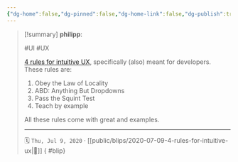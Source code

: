 ```yaml
---
{"dg-home":false,"dg-pinned":false,"dg-home-link":false,"dg-publish":true,"tags":["dgblip"],"created-date":"2020-07-09T00:00:00","disabled rules":["yaml-title","yaml-title-alias","file-name-heading"],"title":"philipp @ 2020-07-09","dg-permalink":"2020/07/09/4-rules-for-intuitive-ux/","updated-date":"2025-04-30T22:27:35","dg-path":"blips/2020-07-09-4-rules-for-intuitive-ux.md","permalink":"/2020/07/09/4-rules-for-intuitive-ux/","dgPassFrontmatter":true}
---
```


> [!summary] **philipp**:
>
> #UI #UX
>
> [4 rules for intuitive
> UX](https://learnui.design/blog/4-rules-intuitive-ux.html), specifically (also)
> meant for developers. These rules are:
>
> 1. Obey the Law of Locality
> 2. ABD: Anything But Dropdowns
> 3. Pass the Squint Test
> 4. Teach by example
> 
> All these rules come with great and examples.
> - - -
>
> 🗓️ `Thu, Jul 9, 2020` · [[public/blips/2020-07-09-4-rules-for-intuitive-ux\|🔗]]
{ #blip}

